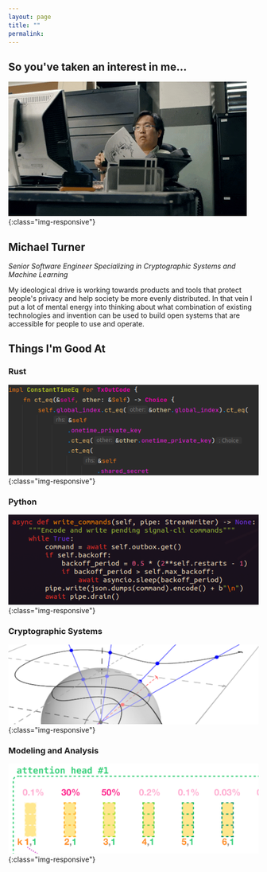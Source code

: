 ```yaml
---
layout: page
title: ""
permalink: 
---
```


## So you've taken an interest in me...
![eyes](images/ezgif-3-48f51aa682f9.gif){:class="img-responsive"}

## Michael Turner

_Senior Software Engineer Specializing in Cryptographic Systems and Machine Learning_

My ideological drive is working towards products and tools that protect people's privacy and help society be more evenly distributed. In that vein I put a lot of mental energy into thinking about what combination of existing technologies and invention can be used to build open systems that are accessible for people to use and operate.

## Things I'm Good At
### Rust

![rust](images\rustcode.png){:class="img-responsive"}

### Python

![rust](images\python.png){:class="img-responsive"}

### Cryptographic Systems

![eliptic_curve](images\elipticcurve.png){:class="img-responsive"}

### Modeling and Analysis

![attention_head](images\transformer.png){:class="img-responsive"}

